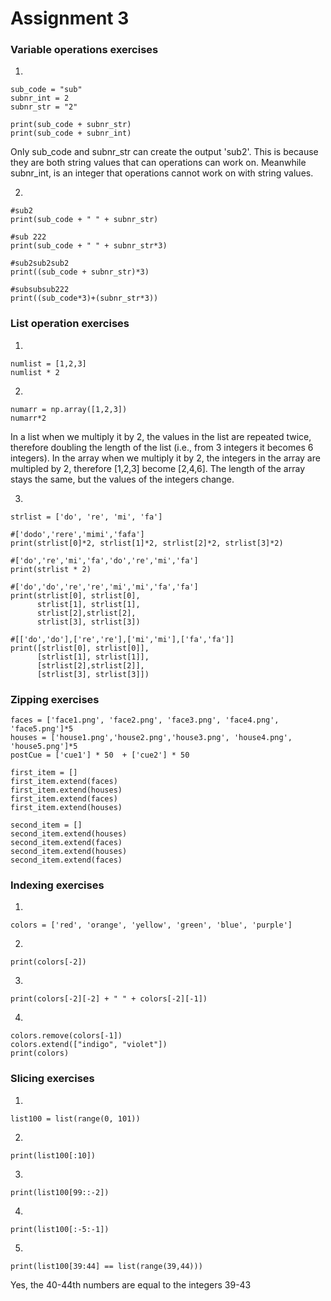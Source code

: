 # Assignment 3

### Variable operations exercises
1)
```
sub_code = "sub"
subnr_int = 2
subnr_str = "2"

print(sub_code + subnr_str)
print(sub_code + subnr_int)
```
Only sub_code and subnr_str can create the output 'sub2'. This is because they are both string values that can operations can work on. Meanwhile subnr_int, is an integer that operations cannot work on with string values.

2)
```
#sub2
print(sub_code + " " + subnr_str)

#sub 222
print(sub_code + " " + subnr_str*3)

#sub2sub2sub2
print((sub_code + subnr_str)*3)

#subsubsub222
print((sub_code*3)+(subnr_str*3))
```

### List operation exercises
1)
```
numlist = [1,2,3]
numlist * 2
```

2)
```
numarr = np.array([1,2,3])
numarr*2
```
In a list when we multiply it by 2, the values in the list are repeated twice, therefore doubling the length of the list (i.e., from 3 integers it becomes 6 integers). In the array when we multiply it by 2, the integers in the array are multipled by 2, therefore [1,2,3] become [2,4,6]. The length of the array stays the same, but the values of the integers change.

3)
```
strlist = ['do', 're', 'mi', 'fa']

#['dodo','rere','mimi','fafa'] 
print(strlist[0]*2, strlist[1]*2, strlist[2]*2, strlist[3]*2)

#['do','re','mi','fa','do','re','mi','fa'] 
print(strlist * 2)

#['do','do','re','re','mi','mi','fa','fa'] 
print(strlist[0], strlist[0], 
      strlist[1], strlist[1],
      strlist[2],strlist[2],
      strlist[3], strlist[3])

#[['do','do'],['re','re'],['mi','mi'],['fa','fa']]
print([strlist[0], strlist[0]], 
      [strlist[1], strlist[1]],
      [strlist[2],strlist[2]],
      [strlist[3], strlist[3]])
```

### Zipping exercises
```
faces = ['face1.png', 'face2.png', 'face3.png', 'face4.png', 'face5.png']*5
houses = ['house1.png','house2.png','house3.png', 'house4.png', 'house5.png']*5
postCue = ['cue1'] * 50  + ['cue2'] * 50

first_item = []
first_item.extend(faces)
first_item.extend(houses)
first_item.extend(faces)
first_item.extend(houses)

second_item = []
second_item.extend(houses)
second_item.extend(faces)
second_item.extend(houses)
second_item.extend(faces)
```


### Indexing exercises
1)
```
colors = ['red', 'orange', 'yellow', 'green', 'blue', 'purple']
```

2)
```
print(colors[-2])
```

3)
```
print(colors[-2][-2] + " " + colors[-2][-1])
```

4)
```
colors.remove(colors[-1])
colors.extend(["indigo", "violet"])
print(colors)
```

### Slicing exercises
1)
```
list100 = list(range(0, 101))
```

2)
```
print(list100[:10])
```

3)
```
print(list100[99::-2])
```

4)
```
print(list100[:-5:-1])
```

5)
```
print(list100[39:44] == list(range(39,44)))
```
Yes, the 40-44th numbers are equal to the integers 39-43

